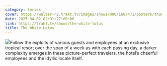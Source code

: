 ```yaml
---
category: Series
cover: https://walter-r2.trakt.tv/images/shows/000/168/471/posters/thumb/888187c36d.jpg.webp
date: 2025-04-02 02:31:27+00:00
link: https://trakt.tv/shows/the-white-lotus
title: The White Lotus
---
```


![](https://walter-r2.trakt.tv/images/shows/000/168/471/fanarts/thumb/1753497b61.jpg)Follow the exploits of various guests and employees at an exclusive tropical resort over the span of a week as with each passing day, a darker complexity emerges in these picture-perfect travelers, the hotel’s cheerful employees and the idyllic locale itself.
